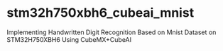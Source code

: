 # stm32h750xbh6_cubeai_mnist
 Implementing Handwritten Digit Recognition Based on Mnist Dataset on STM32H750XBH6 Using CubeMX+CubeAI
